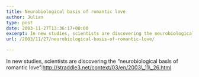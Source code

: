 ```yaml
---
title: Neurobiological basis of romantic love
author: Julian
type: post
date: 2003-11-27T13:36:17+00:00
excerpt: In new studies, scientists are discovering the neurobiological underpinnings of romantic love.
url: /2003/11/27/neurobiological-basis-of-romantic-love/

---
```

In new studies, scientists are discovering the &#8220;neurobiological basis of romantic love&#8221;:http://straddle3.net/context/03/en/2003\_11\_26.html